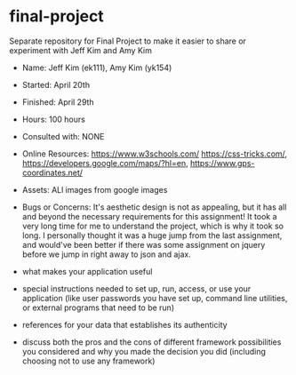 # final-project
Separate repository for Final Project to make it easier to share or experiment with Jeff Kim and Amy Kim
- Name: Jeff Kim (ek111), Amy Kim (yk154)
- Started: April 20th
- Finished: April 29th
- Hours:  100 hours
- Consulted with: NONE
- Online Resources: https://www.w3schools.com/ https://css-tricks.com/, https://developers.google.com/maps/?hl=en, https://www.gps-coordinates.net/
- Assets: ALl images from google images
- Bugs or Concerns: It's aesthetic design is not as appealing, but it has all and beyond the necessary requirements for this assignment! It took a very long time for me to understand the project, which is why it took so long. I personally thought it was a huge jump from the last assignment, and would've been better if there was some assignment on jquery before we jump in right away to json and ajax. 


- what makes your application useful
- special instructions needed to set up, run, access, or use your application (like user passwords you have set up, command line utilities, or external programs that need to be run)
- references for your data that establishes its authenticity
- discuss both the pros and the cons of different framework possibilities you considered and why you made the decision you did (including choosing not to use any framework)